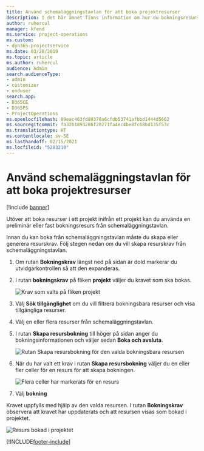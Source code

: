 ```yaml
---
title: Använd schemaläggningstavlan för att boka projektresurser
description: I det här ämnet finns information om hur du bokningsresurser.
author: ruhercul
manager: kfend
ms.service: project-operations
ms.custom:
- dyn365-projectservice
ms.date: 03/28/2019
ms.topic: article
ms.author: ruhercul
audience: Admin
search.audienceType:
- admin
- customizer
- enduser
search.app:
- D365CE
- D365PS
- ProjectOperations
ms.openlocfilehash: 89eac463fd80378a6cfdb53741afbbd1444d5662
ms.sourcegitcommit: fa32b1893286f20271fa4ec4be8fc68bd135f53c
ms.translationtype: HT
ms.contentlocale: sv-SE
ms.lasthandoff: 02/15/2021
ms.locfileid: "5283210"
---
```

# <a name="use-the-schedule-board-to-book-project-resources"></a>Använd schemaläggningstavlan för att boka projektresurser

[!include [banner](../includes/psa-now-project-operations.md)]

Utöver att boka resurser i ett projekt inifrån ett projekt kan du använda en preliminär eller fast bokningsresurs från schemaläggningstavlan.

Innan du kan boka från schemaläggningstavlan måste du skapa eller generera resurskrav. Följ stegen nedan om du vill skapa resurskrav från schemaläggningstavlan.

1. Om rutan **Bokningskrav** längst ned på sidan är dold markerar du utvidgarkontrollen så att den expanderas.
2. I rutan **bokningskrav** på fliken **projekt** väljer du kravet som ska bokas.

    ![Krav som valts på fliken projekt](media/Resource-Management-image73.png)

3. Välj **Sök tillgänglighet** om du vill filtrera bokningsbara resurser och visa tillgängliga resurser. 
4. Välj en eller flera resurser från schemaläggningstavlan. 
5. I rutan **Skapa resursbokning** till höger på sidan anger du bokningsinformationen och väljer sedan **Boka och avsluta**.

    ![Rutan Skapa resursbokning för den valda bokningsbara resursen](media/Resource-Management-image74.png)

6. När du har valt ett krav i rutan **Skapa resursbokning** väljer du en eller fler celler för en resurs för att skapa bokningen.

    ![Flera celler har markerats för en resurs](media/Resource-Management-image75.png)

7. Välj **bokning**

Kravet uppfylls med hjälp av den valda resursen. I rutan **Bokningskrav** observera att kravet har uppdaterats och att resursen visas som bokad i projektet.

![Resurs bokad i projektet](media/Resource-Management-image76.png)


[!INCLUDE[footer-include](../includes/footer-banner.md)]